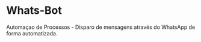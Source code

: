 # Whats-Bot
Automaçao de Processos - Disparo de mensagens através do WhatsApp de forma automatizada.
